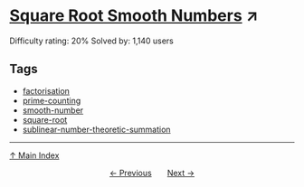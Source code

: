 # [Square Root Smooth Numbers](https://projecteuler.net/problem=668) ↗️

Difficulty rating: 20%
Solved by: 1,140 users
## Tags

- [factorisation](../tags/factorisation.md)
- [prime-counting](../tags/prime-counting.md)
- [smooth-number](../tags/smooth-number.md)
- [square-root](../tags/square-root.md)
- [sublinear-number-theoretic-summation](../tags/sublinear-number-theoretic-summation.md)



---

[↑ Main Index](../README.md)


<div align=center><a href='667.md'>← Previous</a> &nbsp;&nbsp; &nbsp;&nbsp;  <a href='669.md'>Next →</a></div>
